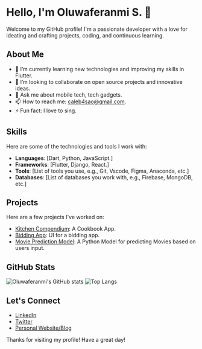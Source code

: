 # Hello, I'm Oluwaferanmi S. 👋

Welcome to my GitHub profile! I'm a passionate developer with a love for ideating and crafting projects, coding, and continuous learning.

## About Me

- 🌱 I’m currently learning new technologies and improving my skills in Flutter.
- 👯 I’m looking to collaborate on open source projects and innovative ideas.
- 💬 Ask me about mobile tech, tech gadgets.
- 📫 How to reach me: caleb4sao@gmail.com.
- ⚡ Fun fact: I love to sing.

## Skills

Here are some of the technologies and tools I work with:

- **Languages**: [Dart, Python, JavaScript.]
- **Frameworks**: [Flutter, Django, React.]
- **Tools**: [List of tools you use, e.g., Git, Vscode, Figma, Anaconda, etc.]
- **Databases**: [List of databases you work with, e.g., Firebase, MongoDB, etc.]

## Projects

Here are a few projects I've worked on:

- [Kitchen Compendium](https://github.com/oluwaferanmisao/Kitchen-Compendium): A Cookbook App.
- [Bidding App](https://github.com/oluwaferanmisao/bidding_app): UI for a bidding app.
- [Movie Prediction Model](https://github.com/oluwaferanmisao/movie-recommendation-ml-model): A Python Model for predicting Movies based on users input.

## GitHub Stats

![Oluwaferanmi's GitHub stats](https://github-readme-stats.vercel.app/api?username=oluwaferanmisao&show_icons=true&theme=radical)
![Top Langs](https://github-readme-stats.vercel.app/api/top-langs/?username=oluwaferanmisao&layout=compact&theme=radical)

## Let's Connect

- [LinkedIn](linkedin.com/in/oluwaferanmisao/)
- [Twitter](x.com/OluwaferanmiSao)
- [Personal Website/Blog](https://feranmi.vercel.app)

Thanks for visiting my profile! Have a great day!

<!---
oluwaferanmisao/oluwaferanmisao is a ✨ special ✨ repository because its `README.md` (this file) appears on your GitHub profile.
You can click the Preview link to take a look at your changes.
--->
